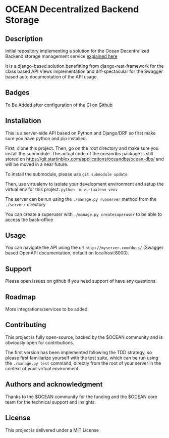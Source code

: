 # OCEAN Decentralized Backend Storage

## Description
Initial repository implementing a solution for the Ocean Decentralized Backend storage management service [explained here](https://github.com/oceanprotocol/decentralized_storage_backend/issues/1)

It is a django-based solution benefitting from django-rest-framework for the class based API Views implementation and drf-spectacular for the Swagger based auto documentation of the API usage. 

## Badges
To Be Added after configuration of the CI on Github

## Installation
This is a server-side API based on Python and Django/DRF so first make sure you have python and pip installed.

First, clone this project. Then, go on the root directory and make sure you install the submodule. The actual code of the oceandbs package is still stored on https://git.startinblox.com/applications/oceandbs/ocean-dbs/ and will be moved in a near future.

To install the submodule, please use `git submodule update`

Then, use virtualenv to isolate your development environment and setup the virtual env for this project: `python -m virtualenv venv`

The server can be run using the `./manage.py runserver` method from the `./server/` directory

You can create a superuser with `./manage.py createsuperuser` to be able to access the back-office

## Usage
You can navigate the API using the url `http://myserver.com/docs/` (Swagger based OpenAPI documentation, default on localhost:8000).

## Support
Please open issues on github if you need support of have any questions.

## Roadmap
More integrations/services to be added.

## Contributing
This project is fully open-source, backed by the $OCEAN community and is obviously open for contributions.

The first version has been implemented following the TDD strategy, so please first familiarize yourself with the test suite, which can be run using the `./manage.py test` command, directly from the root of your server in the context of your virtual environment.

## Authors and acknowledgment
Thanks to the $OCEAN community for the funding and the $OCEAN core team for the technical support and insights.

## License
This project is delivered under a MIT License
